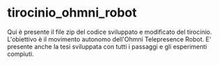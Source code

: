 # tirocinio_ohmni_robot

Qui è presente il file zip del codice sviluppato e modificato del tirocinio. L'obiettivo è il movimento autonomo dell'Ohmni Telepresence Robot. E' presente anche la tesi sviluppata con tutti i passaggi e gli esperimenti compiuti.
